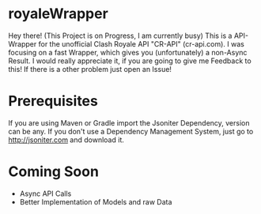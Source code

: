 # royaleWrapper
Hey there! (This Project is on Progress, I am currently busy)
This is a API-Wrapper for the unofficial Clash Royale API "CR-API" (cr-api.com).
I was focusing on a fast Wrapper, which gives you (unfortunately) a non-Async Result. I would really appreciate it, if you are going to give me Feedback to this! If there is a other problem just open an Issue!

# Prerequisites
If you are using Maven or Gradle import the Jsoniter Dependency, version can be any. If you don't use a Dependency Management System, just go to http://jsoniter.com and download it.

# Coming Soon
- Async API Calls
- Better Implementation of Models and raw Data
